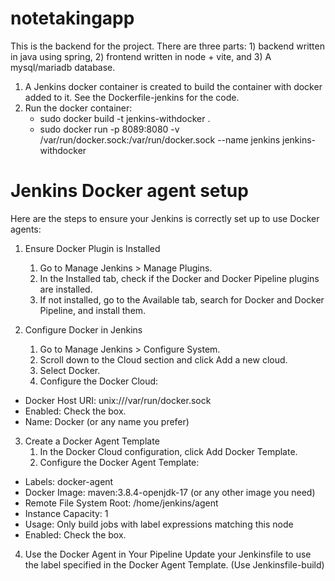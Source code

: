 # notetakingapp
This is the backend for the project.  There are three parts: 1) backend written in java using spring, 2) frontend written in node + vite, and 3) A mysql/mariadb database.

1. A Jenkins docker container is created to build the container with docker added to it.  See the Dockerfile-jenkins for the code.
2. Run the docker container:
   * sudo docker build -t jenkins-withdocker .
   * sudo docker run -p 8089:8080 -v /var/run/docker.sock:/var/run/docker.sock --name jenkins jenkins-withdocker
   
# Jenkins Docker agent setup
Here are the steps to ensure your Jenkins is correctly set up to use Docker agents:

1. Ensure Docker Plugin is Installed
    1.	Go to Manage Jenkins > Manage Plugins.
    2.	In the Installed tab, check if the Docker and Docker Pipeline plugins are installed.
    3.	If not installed, go to the Available tab, search for Docker and Docker Pipeline, and install them.

2. Configure Docker in Jenkins
    1.	Go to Manage Jenkins > Configure System.
    2.	Scroll down to the Cloud section and click Add a new cloud.
    3.	Select Docker.
    4.	Configure the Docker Cloud:
       
*	Docker Host URI: unix:///var/run/docker.sock
*	Enabled: Check the box.
*	Name: Docker (or any name you prefer)

3. Create a Docker Agent Template
    1.	In the Docker Cloud configuration, click Add Docker Template.
    2.	Configure the Docker Agent Template:

*	Labels: docker-agent
*	Docker Image: maven:3.8.4-openjdk-17 (or any other image you need)
*	Remote File System Root: /home/jenkins/agent
*	Instance Capacity: 1
*	Usage: Only build jobs with label expressions matching this node
*	Enabled: Check the box.

4. Use the Docker Agent in Your Pipeline
Update your Jenkinsfile to use the label specified in the Docker Agent Template. (Use Jenkinsfile-build)


